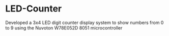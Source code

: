 # LED-Counter
Developed a 3x4 LED digit counter display system to show numbers from 0 to 9 using the Nuvoton W78E052D 8051 microcontroller
